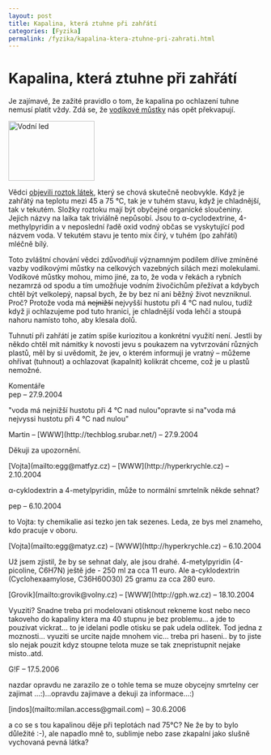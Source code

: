 ```yaml
---
layout: post
title: Kapalina, která ztuhne při zahřátí
categories: [Fyzika]
permalink: /fyzika/kapalina-ktera-ztuhne-pri-zahrati.html
---
```

# Kapalina, která ztuhne při zahřátí

Je zajímavé, že zažité pravidlo o tom, že kapalina po ochlazení tuhne nemusí platit vždy. Zdá se, že [vodíkové můstky](http://biologie.upol.cz/metody/Slovnik/Vodikovy%20mustek.htm) nás opět překvapují.

<div class="obry"><div class="leftbox"><img alt="Vodní led" height="118" src="http://www.techblog.cz/images/led-naopak.jpg" width="170"/></div></div> 

Vědci [objevili roztok látek](http://physicsweb.org/articles/news/8/9/15/1), který se chová skutečně neobvykle. Když je zahřátý na teplotu mezi 45 a 75 °C, tak je v tuhém stavu, když je chladnější, tak v tekutém. Složky roztoku mají být obyčejné organické sloučeniny. Jejich názvy na laika tak triviálně nepůsobí. Jsou to α-cyclodextrine, 4-methylpyridin a v neposlední řadě oxid vodný občas se vyskytující pod názvem voda. V tekutém stavu je tento mix čirý, v tuhém (po zahřátí) mléčně bílý.

Toto zvláštní chování vědci zdůvodňují významným podílem dříve zmíněné vazby vodíkovými můstky na celkových vazebných silách mezi molekulami. Vodíkové můstky mohou, mimo jiné, za to, že voda v řekách a rybních nezamrzá od spodu a tím umožňuje vodním živočichům přežívat a kdybych chtěl být velkolepý, napsal bych, že by bez ní ani běžný život nevzniknul. Proč? Protože voda má ~~nejnižší~~ nejvyšší hustotu při 4 °C nad nulou, tudíž když ji ochlazujeme pod tuto hranici, je chladnější voda lehčí a stoupá nahoru namísto toho, aby klesala dolů.

Tuhnutí při zahřátí je zatím spíše kuriozitou a konkrétní využití není. Jestli by někdo chtěl mít námitky k novosti jevu s poukazem na vytvrzování různých plastů, měl by si uvědomit, že jev, o kterém informuji je vratný – můžeme ohřívat (tuhnout) a ochlazovat (kapalnit) kolikrát chceme, což je u plastů nemožné.


<section id='comments-section'>
<div class='commentsheader'>Komentáře</div>        
<div class='comment-item-header' markdown=1>
pep  &ndash; 27.9.2004
</div>

"voda má nejnižší hustotu při 4 °C nad nulou"opravte si na"voda má nejvyssi hustotu při 4 °C nad nulou"

<div class='comment-item-header' markdown=1>
Martin &ndash; [WWW](http://techblog.srubar.net/) &ndash; 27.9.2004
</div>

Děkuji za upozornění.

<div class='comment-item-header' markdown=1>
[Vojta](mailto:egg@matfyz.cz) &ndash; [WWW](http://hyperkrychle.cz) &ndash; 2.10.2004
</div>

α-cyklodextrin a 4-metylpyridin, může to normální smrtelník někde sehnat?

<div class='comment-item-header' markdown=1>
pep  &ndash; 6.10.2004
</div>

to Vojta: ty chemikalie asi tezko jen tak sezenes. Leda, ze bys mel znameho, kdo pracuje v oboru.

<div class='comment-item-header' markdown=1>
[Vojta](mailto:egg@matyz.cz) &ndash; [WWW](http://hyperkrychle.cz) &ndash; 6.10.2004
</div>

Už jsem zjistil, že by se sehnat daly, ale jsou drahé. 4-metylpyridin (4-picoline, C6H7N) ještě jde - 250 ml za cca 11 euro. Ale a-cyklodextrin (Cyclohexaamylose, C36H60O30) 25 gramu za cca 280 euro.

<div class='comment-item-header' markdown=1>
[Grovik](mailto:grovik@volny.cz) &ndash; [WWW](http://gph.wz.cz) &ndash; 18.10.2004
</div>

Vyuziti? Snadne treba pri modelovani otisknout rekneme kost nebo neco takoveho do kapaliny ktera ma 40 stupnu je bez problemu... a jde to pouzivat vickrat... to je idelani podle otisku se pak udela odlitek. Tod jedna z moznosti...  vyuziti se urcite najde mnohem vic... treba pri haseni.. by to jiste slo nejak pouzit kdyz stoupne telota muze se tak znepristupnit nejake misto..atd.

<div class='comment-item-header' markdown=1>
G!F  &ndash; 17.5.2006
</div>

nazdar opravdu ne zarazilo ze o tohle tema se muze obycejny smrtelny cer zajimat ...:)...opravdu zajimave a dekuji za informace...:)

<div class='comment-item-header' markdown=1>
[indos](mailto:milan.access@gmail.com)  &ndash; 30.6.2006
</div>

a co se s tou kapalinou děje při teplotách nad 75°C? Ne že by to bylo důležité :-), ale napadlo mně to, sublimje nebo zase zkapalní jako slušně vychovaná pevná látka?

</section>
